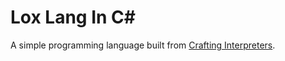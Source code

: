 # Lox Lang In C#
A simple programming language built from [Crafting Interpreters](https://craftinginterpreters.com/).
